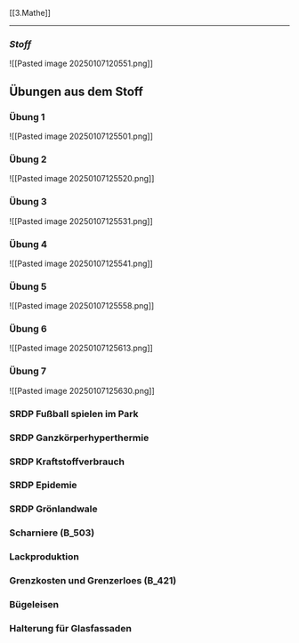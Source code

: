 [[3.Mathe]]
____
### *Stoff*
![[Pasted image 20250107120551.png]]

## Übungen aus dem Stoff

### Übung 1
![[Pasted image 20250107125501.png]]

### Übung 2
![[Pasted image 20250107125520.png]]

### Übung 3
![[Pasted image 20250107125531.png]]

### Übung 4
![[Pasted image 20250107125541.png]]

### Übung 5
![[Pasted image 20250107125558.png]]

### Übung 6
![[Pasted image 20250107125613.png]]

### Übung 7
![[Pasted image 20250107125630.png]]

### SRDP Fußball spielen im Park

### SRDP Ganzkörperhyperthermie

### SRDP Kraftstoffverbrauch

### SRDP Epidemie

### SRDP Grönlandwale

### Scharniere (B_503)

### Lackproduktion

### Grenzkosten und Grenzerloes (B_421)

### Bügeleisen

### Halterung für Glasfassaden






